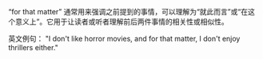 “for that matter” 通常用来强调之前提到的事情，可以理解为“就此而言”或“在这个意义上”。它用于让读者或听者理解前后两件事情的相关性或相似性。

英文例句：
"I don't like horror movies, and for that matter, I don't enjoy thrillers either."